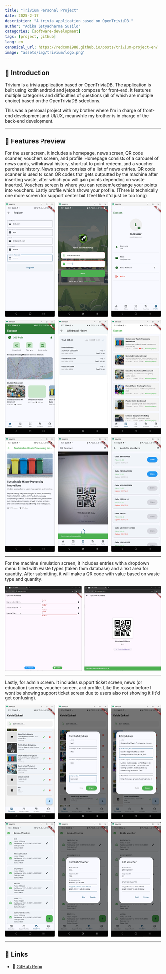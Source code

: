 ```yaml
---
title: "Trivium Personal Project"
date: 2025-2-17
description: "A trivia application based on OpenTriviaDB."
author: "Adika Setyadharma Susilo"
categories: [software-development]
tags: [project, github]
lang: en
canonical_url: https://redcom1988.github.io/posts/trivium-project-en/
image: "assets/img/trivium/logo.png"
---
```


## 🚀 Introduction

Trivium is a trivia application based on OpenTriviaDB. The application is built using kotlin android and jetpack compose for front-end. It features multiple categories and difficulties of questions (all of which are multiple choice) based on the OpenTriviaDB selections.

This was a personal project with my brother where I'm in charge of front-end development and UI/UX, meanwhile my brother is in charge of the back-end development.

---

## 📸 Features Preview

For the user screen, it includes a homepage, news screen, QR code scanner, vouchers screen, and profile. Homepage consists of a carousel of news cards, withdrawal history, shortcut to point redeem, and a voucher purchase history. News screen consists of a list of news entries. QR code scanner is used to scan QR codes that gets outputted by the machine after inserting waste, after which you will gain points depending on waste inserted. Vouchers screen is where you can redeem/exchange your points into vouchers. Lastly profile which shows your profile. (There is technically one more screen for support center but I feel like it'd just be too long)

<div style="display: grid; grid-template-columns: repeat(3, 1fr); gap: 10px;">
  <img src="/assets/img/ecoscan/user-register.png" alt="Feature 1" />
  <img src="/assets/img/ecoscan/user-login.png" alt="Feature 2" />
  <img src="/assets/img/ecoscan/user-profile.png" alt="Feature 3" />
  <img src="/assets/img/ecoscan/user-homepage.png" alt="Feature 4" />
  <img src="/assets/img/ecoscan/user-withdrawal-history.png" alt="Feature 5" />
  <img src="/assets/img/ecoscan/user-news.png" alt="Feature 6" />
  <img src="/assets/img/ecoscan/user-news-detail.png" alt="Feature 7" />
  <img src="/assets/img/ecoscan/user-qrscan.png" alt="Feature 8" />
  <img src="/assets/img/ecoscan/user-voucher-buy.png" alt="Feature 9" />
</div>

---

For the machine simulation screen, it includes entries with a dropdown menu filled with waste types (taken from database) and a text area for quantity. After submitting, it will make a QR code with value based on waste type and quantity.

<div style="display: grid; grid-template-columns: 1fr 1fr; gap: 10px;">
  <img src="/assets/img/ecoscan/machine-input.png" alt="Before" />
  <img src="/assets/img/ecoscan/machine-output.png" alt="After" />
</div>

---

Lastly, for admin screen. It includes support ticket screen, news (or education) screen, voucher screen, and profile. Like the reason before I wont be showing support ticket screen due to users also not showing it (It'd get confusing).

<div style="display: grid; grid-template-columns: repeat(3, 1fr); gap: 10px;">
  <img src="/assets/img/ecoscan/admin-education.png" alt="UI 1" />
  <img src="/assets/img/ecoscan/admin-education-add.png" alt="UI 2" />
  <img src="/assets/img/ecoscan/admin-education-edit.png" alt="UI 3" />
  <img src="/assets/img/ecoscan/admin-voucher.png" alt="UI 4" />
  <img src="/assets/img/ecoscan/admin-voucher-add.png" alt="UI 5" />
  <img src="/assets/img/ecoscan/admin-voucher-edit.png" alt="UI 6" />
</div>

---

## 📎 Links
- 🔗 [GitHub Repo](https://github.com/achmadss/trivium)


